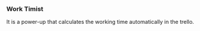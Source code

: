 ### Work Timist ###

It is a power-up that calculates the working time automatically in the trello.
